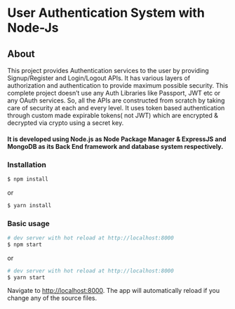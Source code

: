 # User Authentication System with Node-Js 
## About
This project provides Authentication services to the user by providing Signup/Register and Login/Logout APIs. It has various layers of authorization and authentication to provide maximum possible security. This complete project doesn’t use any Auth Libraries like Passport, JWT etc or any OAuth services. So, all the APIs are constructed from scratch by taking care of security at each and every level. It uses token based authentication through custom made expirable tokens( not JWT) which are encrypted & decrypted via crypto using a secret key.

#### It is developed using Node.js as Node Package Manager & ExpressJS and MongoDB as its Back End framework and database system respectively.


### Installation

``` bash
$ npm install
```

or

``` bash
$ yarn install
```

### Basic usage

``` bash
# dev server with hot reload at http://localhost:8000
$ npm start 
```

or 

``` bash
# dev server with hot reload at http://localhost:8000
$ yarn start
```

Navigate to [http://localhost:8000](http://localhost:8000). The app will automatically reload if you change any of the source files.
